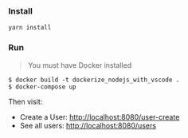 ### Install
`yarn install`

### Run
> You must have Docker installed

```console
$ docker build -t dockerize_nodejs_with_vscode .
$ docker-compose up
```
Then visit:
- Create a User:  [http://localhost:8080/user-create](http://localhost:8080/user-create)
- See all users: [http://localhost:8080/users](http://localhost:8080/users)

